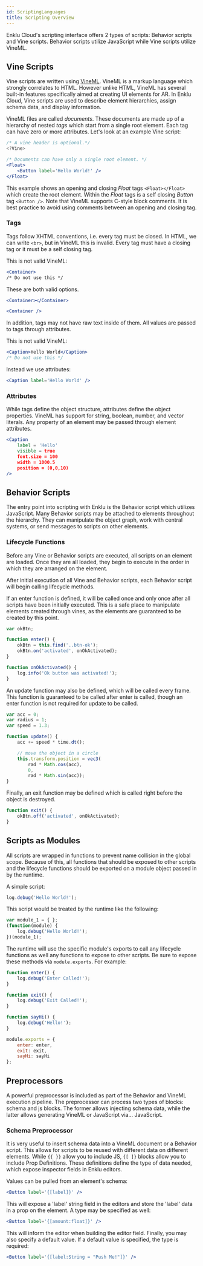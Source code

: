 ```yaml
---
id: ScriptingLanguages
title: Scripting Overview
---
```


Enklu Cloud's scripting interface offers 2 types of scripts: Behavior scripts and Vine scripts. Behavior scripts utilize JavaScript while Vine scripts utilize VineML.

## Vine Scripts

Vine scripts are written using [VineML](Vines.md).  VineML is a markup language which strongly correlates to HTML. However unlike HTML, VineML has several built-in features specifically aimed at creating UI elements for AR. In Enklu Cloud, Vine scripts are used to describe element hierarchies, assign schema data, and display information.

VineML files are called *documents*. These documents are made up of a hierarchy of nested *tags* which start from a single root element. Each tag can have zero or more attributes. Let's look at an example Vine script:

```jsx
/* A vine header is optional.*/
<?Vine>

/* Documents can have only a single root element. */
<Float>
    <Button label='Hello World!' />
</Float>
```
This example shows an opening and closing *Float* tags <code>\<Float>\</Float></code> which create the root element. Within the *Float* tags is a self closing *Button* tag <code>\<Button /></code>. Note that VineML supports C-style block comments.  It is best practice to avoid using comments between an opening and closing tag.

### Tags

Tags follow XHTML conventions, i.e. every tag must be closed. In HTML, we can write <code>\<br></code>, but in VineML this is invalid. Every tag must have a closing tag or it must be a self closing tag.

This is not valid VineML:
```jsx
<Container>
/* Do not use this */
```
These are both valid options.
```jsx
<Container></Container>

<Container />
```

In addition, tags may not have raw text inside of them. All values are passed to tags through attributes.

This is not valid VineML:
```jsx
<Caption>Hello World</Caption>
/* Do not use this */
```
Instead we use attributes:
```jsx
<Caption label='Hello World' />
```

### Attributes

While tags define the object structure, attributes define the object properties. VineML has support for string, boolean, number, and vector literals. Any property of an element may be passed through element attributes.
```jsx
<Caption
    label = 'Hello'
    visible = true 
    font.size = 100
    width = 1000.5
    position = (0,0,10)
/>
```

## Behavior Scripts

The entry point into scripting with Enklu is the Behavior script which utilizes JavaScript. Many Behavior scripts may be attached to elements throughout the hierarchy. They can manipulate the object graph, work with central systems, or send messages to scripts on other elements.

### Lifecycle Functions

Before any Vine or Behavior scripts are executed, all scripts on an element are loaded. Once they are all loaded, they begin to execute in the order in which they are arranged on the element.

After initial execution of all Vine and Behavior scripts, each Behavior script will begin calling lifecycle methods.

If an enter function is defined, it will be called once and only once after all scripts have been initially executed. This is a safe place to manipulate elements created through vines, as the elements are guaranteed to be created by this point.
```js
var okBtn;

function enter() {
    okBtn = this.find('..btn-ok');
    okBtn.on('activated', onOkActivated);
}

function onOkActivated() {
    log.info('Ok button was activated!');
}
```

An update function may also be defined, which will be called every frame. This function is guaranteed to be called after enter is called, though an enter function is not required for update to be called.
```js
var acc = 0;
var radius = 1;
var speed = 1.3;

function update() {
    acc += speed * time.dt();

    // move the object in a circle
    this.transform.position = vec3(
        rad * Math.cos(acc),
        0,
        rad * Math.sin(acc));
}
```

Finally, an exit function may be defined which is called right before the object is destroyed.
```js
function exit() {
    okBtn.off('activated', onOkActivated);
}
```

## Scripts as Modules

All scripts are wrapped in functions to prevent name collision in the global scope. Because of this, all functions that should be exposed to other scripts and the lifecycle functions should be exported on a module object passed in by the runtime.

A simple script:
```js
log.debug('Hello World!');
````
This script would be treated by the runtime like the following:
```js
var module_1 = { };
(function(module) {
    log.debug('Hello World!');
})(module_1);
```

The runtime will use the specific module's exports to call any lifecycle functions as well any functions to expose to other scripts. Be sure to expose these methods via <code>module.exports</code>. For example:
```js
function enter() {
    log.debug('Enter Called!');
}

function exit() {
    log.debug('Exit Called!');
}

function sayHi() {
    log.debug('Hello!');
}

module.exports = {
    enter: enter,
    exit: exit,
    sayHi: sayHi
};
```

## Preprocessors
A powerful preprocessor is included as part of the Behavior and VineML execution pipeline. The preprocessor can process two types of blocks: schema and js blocks. The former allows injecting schema data, while the latter allows generating VineML or JavaScript via... JavaScript.

### Schema Preprocessor
It is very useful to insert schema data into a VineML document or a Behavior script. This allows for scripts to be reused with different data on different elements. While <code>{{ }}</code> allow you to include JS, <code>{[ ]}</code> blocks allow you to include Prop Definitions. These definitions define the type of data needed, which expose inspector fields in Enklu editors.

Values can be pulled from an element's schema:
```jsx
<Button label='{[label]}' />
````
This will expose a 'label' string field in the editors and store the 'label' data in a prop on the element. A type may be specified as well:
```jsx
<Button label='{[amount:float]}' />
```
This will inform the editor when building the editor field. Finally, you may also specify a default value. If a default value is specified, the type is required:
```jsx
<Button label='{[label:String = "Push Me!"]}' />
```
